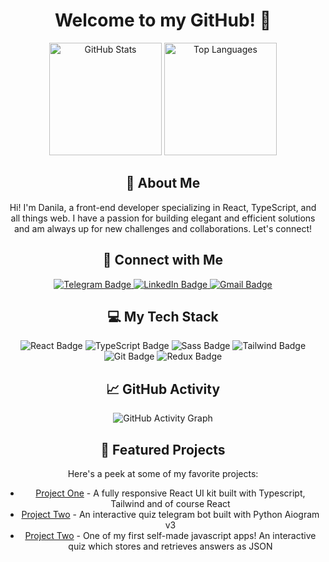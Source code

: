 <div id="header" align="center">
  <h1>Welcome to my GitHub! 👋</h1>
  <p align="center">
    <img src="https://github-readme-stats.vercel.app/api?username=DanilaTravkov&show_icons=true&theme=dark&hide=prs&count_private=true&hide_border=true" alt="GitHub Stats" height="180">
    <img src="https://github-readme-stats.vercel.app/api/top-langs/?username=DanilaTravkov&layout=compact&langs_count=8&theme=dark&hide_border=true" alt="Top Languages" height="180">
  </p>

  <h2>👤 About Me</h2>
  <p>Hi! I'm Danila, a front-end developer specializing in React, TypeScript, and all things web. I have a passion for building elegant and efficient solutions and am always up for new challenges and collaborations. Let's connect!</p>
  
  <h2>🚀 Connect with Me</h2>
  <div id="badges">
    <a href="https://t.me/daheatmaker">
      <img src="https://img.shields.io/badge/Telegram-2CA5E0?style=for-the-badge&logo=telegram&logoColor=white" alt="Telegram Badge"/>
    </a>
    <a href="https://www.linkedin.com/in/danila-travkov/">
      <img src="https://img.shields.io/badge/LinkedIn-blue?style=for-the-badge&logo=linkedin&logoColor=white" alt="LinkedIn Badge"/>
    </a>
    <a href="mailto:your-email@example.com">
      <img src="https://img.shields.io/badge/Gmail-D14836?style=for-the-badge&logo=gmail&logoColor=white" alt="Gmail Badge"/>
    </a>
  </div>

  <h2>💻 My Tech Stack</h2>
  <p>
    <img src="https://img.shields.io/badge/React-20232A?style=for-the-badge&logo=react&logoColor=61DAFB" alt="React Badge"/>
    <img src="https://img.shields.io/badge/TypeScript-007ACC?style=for-the-badge&logo=typescript&logoColor=white" alt="TypeScript Badge"/>
    <img src="https://img.shields.io/badge/Sass-CC6699?style=for-the-badge&logo=sass&logoColor=white" alt="Sass Badge"/>
    <img src="https://img.shields.io/badge/Tailwind_CSS-38B2AC?style=for-the-badge&logo=tailwind-css&logoColor=white" alt="Tailwind Badge"/>
    <img src="https://img.shields.io/badge/Git-F05032?style=for-the-badge&logo=git&logoColor=white" alt="Git Badge"/>
    <img src="https://img.shields.io/badge/Redux-764ABC?style=for-the-badge&logo=redux&logoColor=white" alt="Redux Badge"/>
  </p>

  <h2>📈 GitHub Activity</h2>
  <p>
    <img src="https://github-readme-activity-graph.cyclic.app/graph?username=daheatmaker&theme=react-dark&hide_border=true&area=true" alt="GitHub Activity Graph">
  </p>

  <h2>📂 Featured Projects</h2>
  <p>Here's a peek at some of my favorite projects:</p>
  <ul>
    <li><a href="https://github.com/DanilaTravkov/React_UIKit">Project One</a> - A fully responsive React UI kit built with Typescript, Tailwind and of course React</li>
    <li><a href="https://github.com/DanilaTravkov/tgBotGameChat">Project Two</a> - An interactive quiz telegram bot built with Python Aiogram v3</li>
    <li><a href="https://github.com/DanilaTravkov/Quiz-App">Project Two</a> - One of my first self-made javascript apps! An interactive quiz which stores and retrieves answers as JSON</li>
  </ul>

</div>
